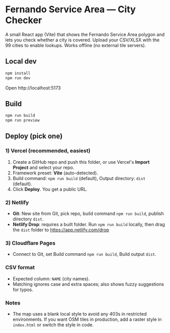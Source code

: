 # Fernando Service Area — City Checker

A small React app (Vite) that shows the Fernando Service Area polygon and lets you check whether a city is covered. Upload your CSV/XLSX with the 99 cities to enable lookups. Works offline (no external tile servers).

## Local dev

```bash
npm install
npm run dev
```

Open http://localhost:5173

## Build

```bash
npm run build
npm run preview
```

## Deploy (pick one)

### 1) Vercel (recommended, easiest)
1. Create a GitHub repo and push this folder, or use Vercel's **Import Project** and select your repo.
2. Framework preset: **Vite** (auto-detected).
3. Build command: `npm run build` (default), Output directory: `dist` (default).
4. Click **Deploy**. You get a public URL.

### 2) Netlify
- **Git**: New site from Git, pick repo, build command `npm run build`, publish directory `dist`.
- **Netlify Drop**: requires a built folder. Run `npm run build` locally, then drag the `dist` folder to https://app.netlify.com/drop

### 3) Cloudflare Pages
- Connect to Git, set Build command `npm run build`, Build output `dist`.

### CSV format
- Expected column: `NAME` (city names).
- Matching ignores case and extra spaces; also shows fuzzy suggestions for typos.

### Notes
- The map uses a blank local style to avoid any 403s in restricted environments. If you want OSM tiles in production, add a raster style in `index.html` or switch the style in code.
